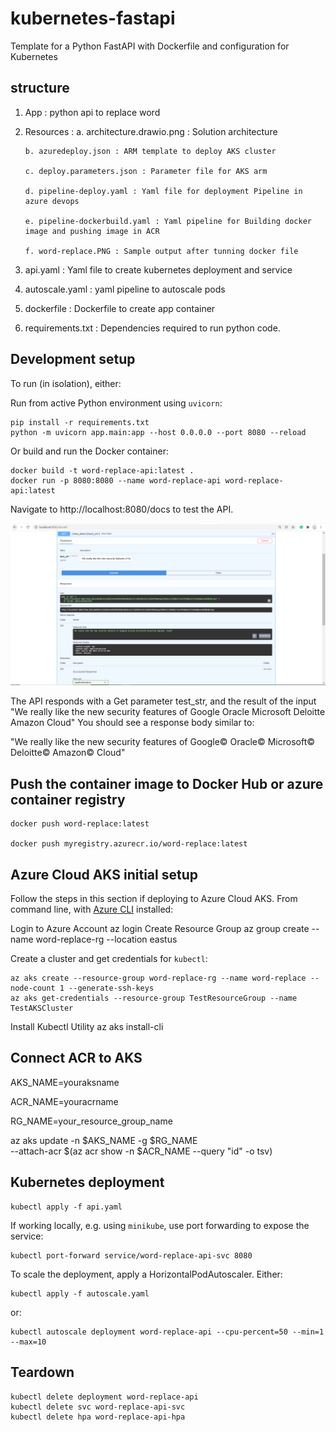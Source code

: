 # kubernetes-fastapi

Template for a Python FastAPI with Dockerfile and configuration for Kubernetes

## structure 
 1. App : python api to replace word

 2. Resources : 
        a. architecture.drawio.png : Solution architecture
        
        b. azuredeploy.json : ARM template to deploy AKS cluster
        
        c. deploy.parameters.json : Parameter file for AKS arm
        
        d. pipeline-deploy.yaml : Yaml file for deployment Pipeline in azure devops
        
        e. pipeline-dockerbuild.yaml : Yaml pipeline for Building docker image and pushing image in ACR
        
        f. word-replace.PNG : Sample output after tunning docker file
    
3. api.yaml : Yaml file to create kubernetes deployment and service

4. autoscale.yaml : yaml pipeline to autoscale pods 

5. dockerfile : Dockerfile to create app container

6. requirements.txt : Dependencies required to run python code.


## Development setup

To run (in isolation), either:

Run from active Python environment using `uvicorn`:

    pip install -r requirements.txt
    python -m uvicorn app.main:app --host 0.0.0.0 --port 8080 --reload

Or build and run the Docker container:

    docker build -t word-replace-api:latest .
    docker run -p 8080:8080 --name word-replace-api word-replace-api:latest

Navigate to http://localhost:8080/docs to test the API.


![Test drive the API](./resources/word-replace.PNG)

The API responds with a Get parameter test_str, and the result of the input "We really like the new security features of Google Oracle Microsoft Deloitte Amazon  Cloud"
You should see a response body similar to:

"We really like the new security features of Google© Oracle© Microsoft© Deloitte© Amazon©  Cloud"

## Push the container image to Docker Hub or azure container registry

    docker push word-replace:latest

    docker push myregistry.azurecr.io/word-replace:latest


## Azure Cloud AKS initial setup

Follow the steps in this section if deploying to Azure Cloud AKS. From command line, with [Azure CLI](https://docs.microsoft.com/nl-nl/cli/azure/install-azure-cli) installed:

Login to Azure Account
    az login
Create Resource Group
    az group create --name word-replace-rg --location eastus

Create a cluster and get credentials for `kubectl`:

    az aks create --resource-group word-replace-rg --name word-replace --node-count 1 --generate-ssh-keys
    az aks get-credentials --resource-group TestResourceGroup --name TestAKSCluster

Install Kubectl Utility
    az aks install-cli

## Connect ACR to AKS

   AKS_NAME=youraksname
   
   ACR_NAME=youracrname
   
   RG_NAME=your_resource_group_name

   az aks update -n $AKS_NAME -g $RG_NAME \
      --attach-acr $(az acr show -n $ACR_NAME --query "id" -o tsv)
      
## Kubernetes deployment

    kubectl apply -f api.yaml

If working locally, e.g. using `minikube`, use port forwarding to expose the service:

    kubectl port-forward service/word-replace-api-svc 8080

To scale the deployment, apply a HorizontalPodAutoscaler. Either:

    kubectl apply -f autoscale.yaml

or:

    kubectl autoscale deployment word-replace-api --cpu-percent=50 --min=1 --max=10


## Teardown

    kubectl delete deployment word-replace-api
    kubectl delete svc word-replace-api-svc
    kubectl delete hpa word-replace-api-hpa



